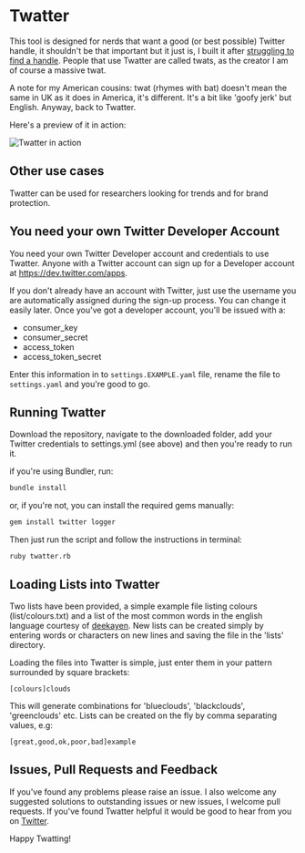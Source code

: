 # Twatter
This tool is designed for nerds that want a good (or best possible) Twitter handle, it shouldn't be that important but it just is, I built it after [struggling to find a handle](https://medium.com/@ElliottInvent/becoming-a-new-twitter-user-is-not-easy-3e08eb18d7fe). People that use Twatter are called twats, as the creator I am of course a massive twat.

A note for my American cousins: twat (rhymes with bat) doesn't mean the same in UK as it does in America, it's different. It's a bit like 'goofy jerk' but English. Anyway, back to Twatter.

Here's a preview of it in action:

![Twatter in action](https://cdn-images-1.medium.com/max/1600/1*Qzkouxnj6_fqkh2HbKR0zw.gif)

## Other use cases
Twatter can be used for researchers looking for trends and for brand protection. 

## You need your own Twitter Developer Account
You need your own Twitter Developer account and credentials to use Twatter. Anyone with a Twitter account can sign up for a Developer account at https://dev.twitter.com/apps. 

If you don't already have an account with Twitter, just use the username you are automatically assigned during the sign-up process. You can change it easily later. Once you've got a developer account, you'll be issued with a:
- consumer_key
- consumer_secret
- access_token
- access_token_secret

Enter this information in to `settings.EXAMPLE.yaml` file, rename the file to `settings.yaml` and you're good to go. 

## Running Twatter
Download the repository, navigate to the downloaded folder, add your Twitter credentials to settings.yml (see above) and then you're ready to run it. 

if you're using Bundler, run:
```ruby
bundle install
```
or, if you're not, you can install the required gems manually:
```ruby
gem install twitter logger

```

Then just run the script and follow the instructions in terminal:
```
ruby twatter.rb
````

## Loading Lists into Twatter
Two lists have been provided, a simple example file listing colours (list/colours.txt) and a list of the most common words in the english language courtesy of [deekayen](https://gist.github.com/deekayen/4148741). New lists can be created simply by entering words or characters on new lines and saving the file in the 'lists' directory.

Loading the files into Twatter is simple, just enter them in your pattern surrounded by square brackets:
```
[colours]clouds
```

This will generate combinations for 'blueclouds', 'blackclouds', 'greenclouds' etc. Lists can be created on the fly by comma separating values, e.g:

```
[great,good,ok,poor,bad]example
```

## Issues, Pull Requests and Feedback
If you've found any problems please raise an issue. I also welcome any suggested solutions to outstanding issues or new issues, I welcome pull requests. If you've found Twatter helpful it would be good to hear from you on [Twitter](https://www.twitter.com/elliottinvent).

Happy Twatting!
